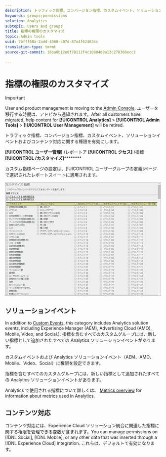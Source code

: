 ```yaml
---
description: トラフィック指標、コンバージョン指標、カスタムイベント、ソリューションイベントおよびコンテンツ対応に関する権限を有効にします。
keywords: groups;permissions
solution: Analytics
subtopic: Users and groups
title: 指標の権限のカスタマイズ
topic: Admin tools
uuid: 7bfff68a-2add-4068-a07d-87a4f624634c
translation-type: tm+mt
source-git-commit: 16ba0b12e0f70112f4c10804d0a13c278388ecc2

---
```



# 指標の権限のカスタマイズ

>[!IMPORTANT]
>
>User and product management is moving to the [Admin Console](https://helpx.adobe.com/enterprise/using/admin-console.html). ユーザーを移行する時期は、アドビから通知されます。After all customers have migrated, help content for **[!UICONTROL Analytics]** &gt; **[!UICONTROL Admin Tools]** &gt; **[!UICONTROL User Management]** will be retired.

トラフィック指標、コンバージョン指標、カスタムイベント、ソリューションイベントおよびコンテンツ対応に関する権限を有効にします。

**[!UICONTROL ユーザー管理]** /レポートア **[!UICONTROL クセス]** /指標 **[!UICONTROL /カスタマイズ]**********

カスタム指標ページの設定は、[!UICONTROL ユーザーグループの定義]ページで選択されたレポートスイートに適用されます。

![](assets/customize-metrics.png)

## ソリューションイベント

In addition to [Custom Events](https://marketing.adobe.com/resources/help/en_US/sc/implement/events.html), this category includes Analytics solution events, including Experience Manager (AEM), Advertising Cloud (AMO), Mobile, Video, and Social.). 指標を含むすべてのカスタムグループには、新しい指標として追加されたすべての Analytics ソリューションイベントがあります。

カスタムイベントおよび Analytics ソリューションイベント（AEM、AMO、Mobile、Video、Social）に権限を設定できます。

指標を含むすべてのカスタムグループには、新しい指標として追加されたすべての Analytics ソリューションイベントがあります。

Analytics で使用される指標について詳しくは、 [Metrics overview](/help/components/c-variables/c-metrics/metricslist.md) for information about metrics used in Analytics.

## コンテンツ対応

コンテンツ対応には、Experience Cloud ソリューション統合に関連した指標に関する権限を管理できる変数が含まれます。You can manage permissions on [!DNL Social], [!DNL Mobile], or any other data that was inserted through a [!DNL Experience Cloud] integration. これらは、デフォルトで有効になります。
